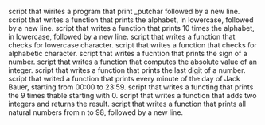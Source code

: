 script that wirites a program that print _putchar followed by a new line.
script that writes a function that prints the alphabet, in lowercase, followed by a new line.
script that writes a function that prints 10 times the alphabet, in lowercase, followed by a new line.
script that writes a function that checks for lowercase character.
script that writes a function that checks for alphabetic character.
 script that writes a fucntion that prints the sign of a number.
script that writes a function that computes the absolute value of an integer.
script that writes a function that prints the last digit of a number.
script that writed  a function that prints every minute of the day of Jack Bauer, starting from 00:00 to 23:59.
script that writes a functing that prints the 9 times thable starting with 0.
script that writes a function that adds two integers and returns the result.
script that writes a function that prints all natural numbers from n to 98, followed by a new line.

